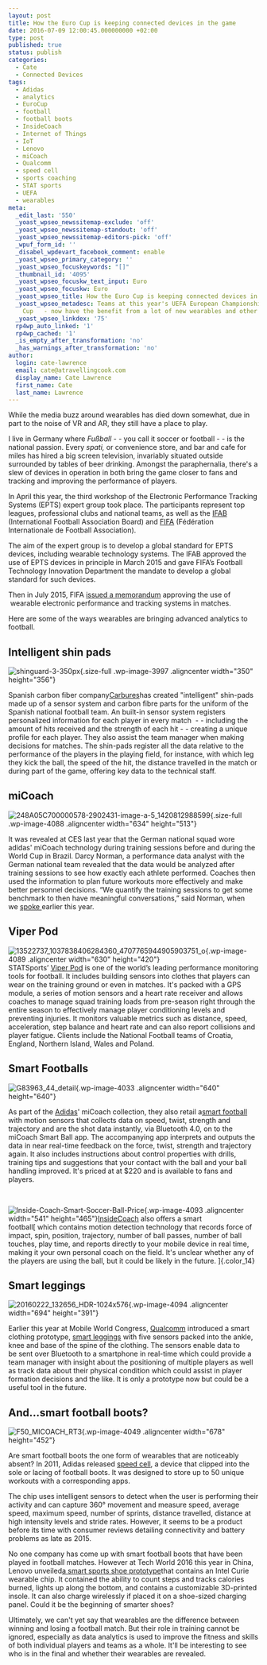 ```yaml
---
layout: post
title: How the Euro Cup is keeping connected devices in the game
date: 2016-07-09 12:00:45.000000000 +02:00
type: post
published: true
status: publish
categories:
  - Cate
  - Connected Devices
tags:
  - Adidas
  - analytics
  - EuroCup
  - football
  - football boots
  - InsideCoach
  - Internet of Things
  - IoT
  - Lenovo
  - miCoach
  - Qualcomm
  - speed cell
  - sports coaching
  - STAT sports
  - UEFA
  - wearables
meta:
  _edit_last: '550'
  _yoast_wpseo_newssitemap-exclude: 'off'
  _yoast_wpseo_newssitemap-standout: 'off'
  _yoast_wpseo_newssitemap-editors-pick: 'off'
  _wpuf_form_id: ''
  _disabel_wpdevart_facebook_comment: enable
  _yoast_wpseo_primary_category: ''
  _yoast_wpseo_focuskeywords: "[]"
  _thumbnail_id: '4095'
  _yoast_wpseo_focuskw_text_input: Euro
  _yoast_wpseo_focuskw: Euro
  _yoast_wpseo_title: How the Euro Cup is keeping connected devices in the game
  _yoast_wpseo_metadesc: Teams at this year's UEFA European Championships   - the Euro
    Cup   - now have the benefit from a lot of new wearables and other connected devices.
  _yoast_wpseo_linkdex: '75'
  rp4wp_auto_linked: '1'
  rp4wp_cached: '1'
  _is_empty_after_transformation: 'no'
  _has_warnings_after_transformation: 'no'
author:
  login: cate-lawrence
  email: cate@atravellingcook.com
  display_name: Cate Lawrence
  first_name: Cate
  last_name: Lawrence
---
```

While the media buzz around wearables has died down somewhat, due in
part to the noise of VR and AR, they still have a place to play.

I live in Germany where *Fußball* - - you call it soccer or football - -
is the national passion. Every *spati,* or convenience store, and bar
and cafe for miles has hired a big screen television, invariably
situated outside surrounded by tables of beer drinking. Amongst
the paraphernalia, there's a slew of devices in operation in both bring
the game closer to fans and tracking and improving the performance of
players.

In April this year, the third workshop of the Electronic Performance
Tracking Systems (EPTS) expert group took place. The participants
represent top leagues, professional clubs and national teams, as well as
the [IFAB](http://www.theifab.com/#!/home) (International Football
Association Board) and [FIFA](http://www.fifa.com/index.html)
(Fédération Internationale de Football Association).

The aim of the expert group is to develop a global standard for EPTS
devices, including wearable technology systems. The IFAB approved the
use of EPTS devices in principle in March 2015 and gave FIFA’s Football
Technology Innovation Department the mandate to develop a global
standard for such devices.

Then in July 2015, FIFA [issued a
memorandum](http://resources.fifa.com/mm/document/affederation/administration/02/66/27/59/circularno.1494-approvalofelectronicperformanceandtrackingsystem(epts)devices_neutral.pdf) approving
the use of  wearable electronic performance and tracking systems in
matches.

Here are some of the ways wearables are bringing advanced analytics to
football.

Intelligent shin pads
---------------------

![shinguard-3-350px](rw-import/shinguard-3-350px.jpg){.size-full
.wp-image-3997 .aligncenter width="350" height="356"}

Spanish carbon fiber company[Carbures](http://en.carbures.com/)has
created "intelligent" shin-pads made up of a sensor system and carbon
fibre parts for the uniform of the Spanish national football team. An
built-in sensor system registers personalized information for each
player in every match  - - including the amount of hits received and the
strength of each hit - - creating a unique profile for each player. They
also assist the team manager when making decisions for matches. The
shin-pads register all the data relative to the performance of the
players in the playing field, for instance, with which leg they kick the
ball, the speed of the hit, the distance travelled in the match or
during part of the game, offering key data to the technical staff.

miCoach
-------

![248A05C700000578-2902431-image-a-5\_1420812988599](rw-import/248A05C700000578-2902431-image-a-5_1420812988599.jpg){.size-full
.wp-image-4088 .aligncenter width="634" height="513"}

It was revealed at CES last year that the German national squad wore
adidas' miCoach technology during training sessions before and during
the World Cup in Brazil. Darcy Norman, a performance data analyst with
the German national team revealed that the data would be analyzed after
training sessions to see how exactly each athlete performed. Coaches
then used the information to plan future workouts more effectively and
make better personnel decisions. “We quantify the training sessions to
get some benchmark to then have meaningful conversations,” said Norman,
when
we [spoke ](https://readwrite.com/2016/06/07/exos-and-intel-bring-meaning-to-wearables-data-vt4/)earlier
this year.

Viper Pod
---------

![13522737\_1037838406284360\_4707765944905903751\_o](rw-import/13522737_1037838406284360_4707765944905903751_o-1024x683.jpg){.wp-image-4089
.aligncenter width="630" height="420"}\
STATSports’ [Viper Pod](http://statsports.com/technology/viper-pod/) is
one of the world’s leading performance monitoring tools for football. It
includes building sensors into clothes that players can wear on the
training ground or even in matches. It's packed with a GPS module, a
series of motion sensors and a heart rate receiver and allows coaches to
manage squad training loads from pre-season right through the entire
season to effectively manage player conditioning levels and preventing
injuries. It monitors valuable metrics such as distance, speed,
acceleration, step balance and heart rate and can also report collisions
and player fatigue. Clients include the National Football teams of
Croatia, England, Northern Island, Wales and Poland.

Smart Footballs
---------------

![G83963\_44\_detail](rw-import/G83963_44_detail-1024x1024.jpg){.wp-image-4033
.aligncenter width="640" height="640"}

As part of the [Adidas](http://www.adidas.com/)' miCoach collection,
they also retail a[smart
football](http://www.adidas.de/micoach-smart-ball/G83963.html?cm_mmc=AdieSEM_Google-_-miCoach-Accessories-SB-Exact-_-Accessories-miCoach_Smart_Ball-X-General-_-micoach+smart+ball&cm_mmca1=DE&cm_mmca2=e&ds_kid=43700006851569569&gclid=Cj0KEQjwte27BRCM6vjIidHvnKQBEiQAC4MzrRajWwQ63DYxZ5Fe3WtT4HsE97eOTIr4amtpIoXyLJ8aAilk8P8HAQ&gclsrc=aw.ds)
with motion sensors that collects data on speed, twist, strength and
trajectory and are the shot data instantly, via Bluetooth 4.0, on to the
miCoach Smart Ball app. The accompanying app interprets and outputs the
data in near real-time feedback on the force, twist, strength and
trajectory again. It also includes instructions about control properties
with drills, training tips and suggestions that your contact with the
ball and your ball handling improved. It's priced at at \$220 and is
available to fans and players.

 

![Inside-Coach-Smart-Soccer-Ball-Price](rw-import/Inside-Coach-Smart-Soccer-Ball-Price.png){.wp-image-4093
.aligncenter width="541"
height="465"}[InsideCoach](http://www.insidecoach.com/#!product-page/gba22)
also offers a smart football[ which contains motion detection technology
that records force of impact, spin, position, trajectory, number of ball
passes, number of ball touches, play time, and reports directly to your
mobile device in real time, making it your own personal coach on the
field. It's unclear whether any of the players are using the ball, but
it could be likely in the future. ]{.color_14}

Smart leggings
--------------

![20160222\_132656\_HDR-1024x576](rw-import/20160222_132656_HDR-1024x576-1024x576.jpg){.wp-image-4094
.aligncenter width="694" height="391"}

Earlier this year at Mobile World Congress,
[Qualcomm](https://www.qualcomm.com/) introduced a smart clothing
prototype, [smart
leggings](https://www.qualcomm.com/news/snapdragon/2016/02/29/snapdragon-powers-winning-devices-mobile-world-congress)
with five sensors packed into the ankle, knee and base of the spine of
the clothing. The sensors enable data to be sent over Bluetooth to a
smartphone in real-time which could provide a team manager with insight
about the positioning of multiple players as well as track data about
their physical condition which could assist in player formation
decisions and the like. It is only a prototype now but could be a useful
tool in the future.

And...smart football boots?
---------------------------

![F50\_MICOACH\_RT3](rw-import/F50_MICOACH_RT3-1024x682.jpg){.wp-image-4049
.aligncenter width="678" height="452"}

Are smart football boots the one form of wearables that are noticeably
absent? In 2011, Adidas released [speed
cell](http://www.adidas.de/micoach-speed_cell-bluetooth-smart-kompatibel/G75090.html),
a device that clipped into the sole or lacing of football boots. It was
designed to store up to 50 unique workouts with a corresponding apps.

The chip uses intelligent sensors to detect when the user is performing
their activity and can capture 360° movement and measure speed, average
speed, maximum speed, number of sprints, distance travelled, distance at
high intensity levels and stride rates. However, it seems to be a
product before its time with consumer reviews detailing connectivity and
battery problems as late as 2015.

No one company has come up with smart football boots that have been
played in football matches. However at Tech World 2016 this year in
China, Lenovo unveiled[a smart sports shoe
prototype](http://news.lenovo.com/news-releases/lenovo-unveils-smartphones-that-reshape-whats-possible-vision-for-connected-devices-at-tech-world-2016.htm)that
contains an Intel Curie wearable chip. It contained the ability to count
steps and tracks calories burned, lights up along the bottom, and
contains a customizable 3D-printed insole. It can also charge wirelessly
if placed it on a shoe-sized charging panel. Could it be the beginning
of smarter shoes?

Ultimately, we can't yet say that wearables are the difference between
winning and losing a football match. But their role in training cannot
be ignored, especially as data analytics is used to improve the fitness
and skills of both individual players and teams as a whole. It'll be
interesting to see who is in the final and whether their wearables are
revealed.
